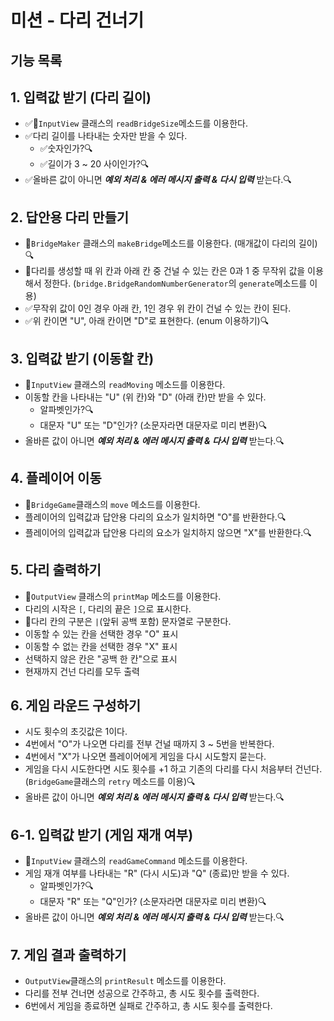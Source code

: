 # 미션 - 다리 건너기

## 기능 목록

## 1. 입력값 받기 (다리 길이)
- ✅🚨`InputView` 클래스의 `readBridgeSize`메소드를 이용한다.
- ✅다리 길이를 나타내는 숫자만 받을 수 있다.
  - ✅숫자인가?🔍
  - ✅길이가 3 ~ 20 사이인가?🔍
- ✅올바른 값이 아니면 <i><b>예외 처리 & 에러 메시지 출력 & 다시 입력</b></i> 받는다.🔍

## 2. 답안용 다리 만들기
- 🚨`BridgeMaker` 클래스의 `makeBridge`메소드를 이용한다. (매개값이 다리의 길이)🔍
- 🚨다리를 생성할 때 위 칸과 아래 칸 중 건널 수 있는 칸은 0과 1 중 무작위 값을 이용해서 정한다. (`bridge.BridgeRandomNumberGenerator`의 `generate`메소드를 이용)
- ✅무작위 값이 0인 경우 아래 칸, 1인 경우 위 칸이 건널 수 있는 칸이 된다.
- ✅위 칸이면 "U", 아래 칸이면 "D"로 표현한다. (enum 이용하기)🔍

## 3. 입력값 받기 (이동할 칸)
- 🚨`InputView` 클래스의 `readMoving` 메소드를 이용한다.
- 이동할 칸을 나타내는 "U" (위 칸)와 "D" (아래 칸)만 받을 수 있다.
  - 알파벳인가?🔍
  - 대문자 "U" 또는 "D"인가? (소문자라면 대문자로 미리 변환)🔍
- 올바른 값이 아니면 <i><b>예외 처리 & 에러 메시지 출력 & 다시 입력</b></i> 받는다.🔍

## 4. 플레이어 이동
- 🚨`BridgeGame`클래스의 `move` 메소드를 이용한다.
- 플레이어의 입력값과 답안용 다리의 요소가 일치하면 "O"를 반환한다.🔍
- 플레이어의 입력값과 답안용 다리의 요소가 일치하지 않으면 "X"를 반환한다.🔍

## 5. 다리 출력하기
- 🚨`OutputView` 클래스의 `printMap` 메소드를 이용한다.
- 다리의 시작은 `[`, 다리의 끝은 `]`으로 표시한다.
- 🚨다리 칸의 구분은 `|`(앞뒤 공백 포함) 문자열로 구분한다.
- 이동할 수 있는 칸을 선택한 경우 "O" 표시
- 이동할 수 없는 칸을 선택한 경우 "X" 표시
- 선택하지 않은 칸은 "공백 한 칸"으로 표시
- 현재까지 건넌 다리를 모두 출력

## 6. 게임 라운드 구성하기
- 시도 횟수의 초깃값은 1이다.
- 4번에서 "O"가 나오면 다리를 전부 건널 때까지 3 ~ 5번을 반복한다.
- 4번에서 "X"가 나오면 플레이어에게 게임을 다시 시도할지 묻는다.
- 게임을 다시 시도한다면 시도 횟수를 +1 하고 기존의 다리를 다시 처음부터 건넌다. (`BridgeGame`클래스의 `retry` 메소드를 이용)🔍
- 올바른 값이 아니면 <i><b>예외 처리 & 에러 메시지 출력 & 다시 입력</b></i> 받는다.🔍

## 6-1. 입력값 받기 (게임 재개 여부)
- 🚨`InputView` 클래스의 `readGameCommand` 메소드를 이용한다.
- 게임 재개 여부를 나타내는 "R" (다시 시도)과 "Q" (종료)만 받을 수 있다.
  - 알파벳인가?🔍
  - 대문자 "R" 또는 "Q"인가? (소문자라면 대문자로 미리 변환)🔍
- 올바른 값이 아니면 <i><b>예외 처리 & 에러 메시지 출력 & 다시 입력</b></i> 받는다.🔍

## 7. 게임 결과 출력하기
- `OutputView`클래스의 `printResult` 메소드를 이용한다.
- 다리를 전부 건너면 성공으로 간주하고, 총 시도 횟수를 출력한다.
- 6번에서 게임을 종료하면 실패로 간주하고, 총 시도 횟수를 출력한다.